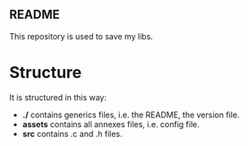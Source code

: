 README
----

This repository is used to save my libs.

# Structure
It is structured in this way:

- **./** contains generics files, i.e. the README, the version file.
- **assets** contains all annexes files, i.e. config file.
- **src** contains .c and .h files.
